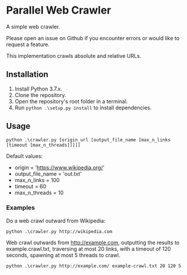 # Parallel Web Crawler

A simple web crawler.

Please open an issue on Github if you encounter errors or would like to
request a feature.

This implementation crawls absolute and relative URLs.

## Installation
1. Install Python 3.7.x.
2. Clone the repository.
3. Open the repository's root folder in a terminal.
4. Run `python .\setup.py install` to install dependencies.

## Usage

`
python .\crawler.py [origin_url [output_file_name [max_n_links [timeout
[max_n_threads]]]]]
`

Default values:
* origin = 'https://www.wikipedia.org/'
* output_file_name = 'out.txt'
* max_n_links = 100
* timeout = 60
* max_n_threads = 10

### Examples

Do a web crawl outward from Wikipedia:

`python .\crawler.py http://wikipedia.com`

Web crawl outwards from http://example.com, outputting the results to
example.crawl.txt, traversing at most 20 links, with a timeout of 120
seconds, spawning at most 5 threads to crawl.

`python .\crawler.py http://example.com/ example-crawl.txt 20 120 5`
